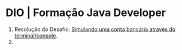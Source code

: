 # DIO | Formação Java Developer
1. Resolução do Desafio: [Simulando uma conta bancária através do terminal/console](https://github.com/felipesabbado/dio-java-developer/tree/main/ContaBanco).
2. 
